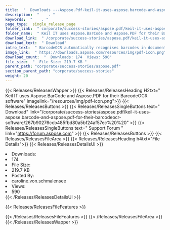```yaml
---
title:  "  Downloads ---Aspose.Pdf-keil-it-uses-aspose.barcode-and-aspose.pdf-for-their-barcodeocr-software . " 
description:  "    . " 
keywords:  "    . " 
page_type:  single_release_page
folder_link:  " corporate/success-stories/aspose.pdf/keil-it-uses-aspose.barcode-and-aspose.pdf-for-their-barcodeocr-software/"
folder_name:  " Keil IT uses Aspose.BarCode and Aspose.PDF for their BarcodeOCR software"
download_link:  " /corporate/success-stories/aspose.pdf/keil-it-uses-aspose.barcode-and-aspose.pdf-for-their-barcodeocr-software/267b90276ccb485fbd80a5bf24af57ec"
download_text:  " Download"
intro_text:  " BarcodeOCR automatically recognises barcodes in documents and images and helps c..."
image_link:  " https://downloads.aspose.com/resources/img/pdf-icon.png"
download_count:  "  Downloads: 174  Views: 590"
file_size:  "  File Size: 219.7 KB "
parent_path: "corporate/success-stories/aspose.pdf"
section_parent_path: "corporate/success-stories"
weight: 20 
---
```


{{< Releases/ReleasesWapper >}}
  {{< Releases/ReleasesHeading H2txt=" Keil IT uses Aspose.BarCode and Aspose.PDF for their BarcodeOCR software" imagelink="/resources/img/pdf-icon.png">}}
  {{< Releases/ReleasesButtons >}}
    {{< Releases/ReleasesSingleButtons text=" Download" link="/corporate/success-stories/aspose.pdf/keil-it-uses-aspose.barcode-and-aspose.pdf-for-their-barcodeocr-software/267b90276ccb485fbd80a5bf24af57ec%20%20" >}}
    {{< Releases/ReleasesSingleButtons text=" Support Forum " link="https://forum.aspose.com" >}}
  {{< Releases/ReleasesButtons >}}
  {{< Releases/ReleasesFileArea >}}
    {{< Releases/ReleasesHeading h4txt="File Details">}}
    {{< Releases/ReleasesDetailsUl >}}
             <li>Downloads:</li><li>174</li><li>File Size:</li><li>219.7 KB</li><li>Posted By:</li><li>caroline.von.schmalensee</li><li>Views:</li><li>590</li>
    {{< /Releases/ReleasesDetailsUl >}}

  {{< Releases/ReleasesFileFeatures >}}
      
  {{< /Releases/ReleasesFileFeatures >}}
 {{< /Releases/ReleasesFileArea >}}
{{< /Releases/ReleasesWapper >}}



